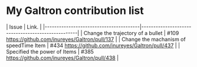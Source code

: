 My Galtron contribution list
============================

| Issue | Link. | |----------------------------------------|---------------------------------------------------|
| Change the trajectory of a bullet | #109 https://github.com/inureyes/Galtron/pull/137 |
| Change the machanism of speedTime Item | #434 https://github.com/inureyes/Galtron/pull/437 |
| Specified the power of Items | #385 https://github.com/inureyes/Galtron/pull/438 |